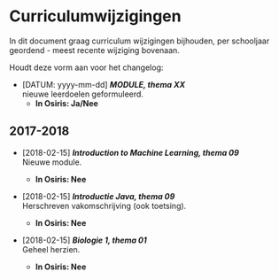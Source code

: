 # Curriculumwijzigingen

In dit document graag curriculum wijzigingen bijhouden, per schooljaar geordend - meest recente wijziging bovenaan. 

Houdt deze vorm aan voor het changelog:

- [DATUM: yyyy-mm-dd] *__MODULE, thema XX__*  
    nieuwe leerdoelen geformuleerd. 
    - __In Osiris: Ja/Nee__

## 2017-2018
- [2018-02-15] *__Introduction to Machine Learning, thema 09__*   
    Nieuwe module. 
    - __In Osiris: Nee__
- [2018-02-15] *__Introductie Java, thema 09__*   
    Herschreven vakomschrijving (ook toetsing). 
    - __In Osiris: Nee__

- [2018-02-15] *__Biologie 1, thema 01__*   
    Geheel herzien. 
    - __In Osiris: Nee__





